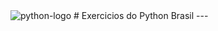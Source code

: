 <img src="https://upload.wikimedia.org/wikipedia/commons/thumb/c/c3/Python-logo-notext.svg/800px-Python-logo-notext.svg.png" alt="python-logo">
# Exercicios do Python Brasil
---
